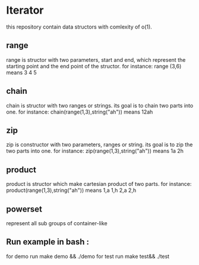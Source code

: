 # Iterator
this repository contain data structors with comlexity of o(1).

## range
range is structor with two parameters, start and end, which represent
the starting point and the end point of the structor. 
for instance: range (3,6) means 3 4 5

## chain
chain is structor with two ranges or strings. its goal is to chain two parts into one.
for instance: chain(range(1,3),string("ah")) means 12ah

## zip
zip is constructor with two parameters, ranges or string. its goal is to zip
the two parts into one. for instance: zip(range(1,3),string("ah")) means
1a 2h

## product
product is structor which make cartesian product of two parts.
for instance: product(range(1,3),string("ah")) means 1,a 1,h 2,a 2,h

## powerset
represent all sub groups of container-like

## Run example in bash :
  for demo run
     make demo && ./demo
  for test run
     make test&& ./test

